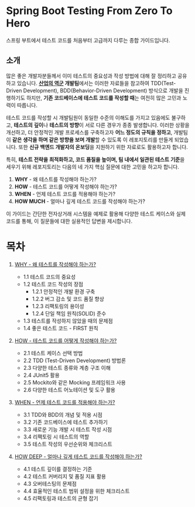 # Spring Boot Testing From Zero To Hero

스프링 부트에서 테스트 코드를 처음부터 고급까지 다루는 종합 가이드입니다.

## 소개

많은 좋은 개발자분들께서 이미 테스트의 중요성과 작성 방법에 대해 잘 정리하고 공유하고 있습니다. **[산업의 역군](https://www.sankun.com/) 개발팀**에서는 이러한 자료들을 참고하여 TDD(Test-Driven Development), BDD(Behavior-Driven Development) 방식으로 개발을 진행하기도 하지만, **기존 코드베이스에 테스트 코드를 작성할 때**는 여전히 많은 고민과 노력이 따릅니다. 

테스트 코드를 작성할 시 개발팀원이 동일한 수준의 이해도를 가지고 있음에도 불구하고, **테스트의 깊이**나 **테스트의 방향**이 서로 다른 경우가 종종 발생합니다. 이러한 상황을 개선하고, 더 안정적인 개발 프로세스를 구축하고자 **어느 정도의 규칙을 정하고**, 개발팀이 **같은 생각을 하며 같은 방향을 보며 개발**할 수 있도록 이 레포지토리를 만들게 되었습니다. 또한 **신규 백엔드 개발자의 온보딩**을 지원하기 위한 자료로도 활용하고자 합니다.

특히, **테스트 전략을 최적화하고, 코드 품질을 높이며, 팀 내에서 일관된 테스트 기준**을 세우기 위해 레포지토리는 다음의 네 가지 핵심 질문에 대한 고민을 하고자 합니다.

1. **WHY** - 왜 테스트를 작성해야 하는가?
2. **HOW** - 테스트 코드를 어떻게 작성해야 하는가?
3. **WHEN** - 언제 테스트 코드를 적용해야 하는가?
4. **HOW MUCH** - 얼마나 깊게 테스트 코드를 작성해야 하는가?

이 가이드는 간단한 전자상거래 시스템을 예제로 활용해 다양한 테스트 케이스와 실제 코드를 통해, 이 질문들에 대한 실용적인 답변을 제시합니다.

# 목차

1. [WHY - 왜 테스트를 작성해야 하는가?](https://github.com/junhkang/springboot-testing-from-zero-to-hero/blob/main/docs/1.WHY%20-%20%EC%99%9C%20%ED%85%8C%EC%8A%A4%ED%8A%B8%EB%A5%BC%20%EC%9E%91%EC%84%B1%ED%95%B4%EC%95%BC%20%ED%95%98%EB%8A%94%EA%B0%80%3F.md)
    - 1.1 테스트 코드의 중요성
    - 1.2 테스트 코드 작성의 장점
        - 1.2.1 안정적인 개발 환경 구축
        - 1.2.2 버그 감소 및 코드 품질 향상
        - 1.2.3 리팩토링의 용이성
        - 1.2.4 단일 책임 원칙(SOLID) 준수
    - 1.3 테스트를 작성하지 않았을 때의 문제점
    - 1.4 좋은 테스트 코드 - FIRST 원칙


2. [HOW - 테스트 코드를 어떻게 작성해야 하는가?](https://github.com/junhkang/springboot-testing-from-zero-to-hero/blob/main/docs/2.HOW%20-%20%ED%85%8C%EC%8A%A4%ED%8A%B8%20%EC%BD%94%EB%93%9C%EB%A5%BC%20%EC%96%B4%EB%96%BB%EA%B2%8C%20%EC%9E%91%EC%84%B1%ED%95%B4%EC%95%BC%20%ED%95%98%EB%8A%94%EA%B0%80%3F.md)
    - 2.1 테스트 케이스 선택 방법
    - 2.2 TDD (Test-Driven Development) 방법론
    - 2.3 다양한 테스트 종류와 계층 구조 이해
    - 2.4 JUnit5 활용
    - 2.5 Mockito와 같은 Mocking 프레임워크 사용
    - 2.6 다양한 테스트 어노테이션 및 도구 활용


3. [WHEN - 언제 테스트 코드를 적용해야 하는가?](https://github.com/junhkang/springboot-testing-from-zero-to-hero/blob/main/docs/3.WHEN%20-%20%EC%96%B8%EC%A0%9C%20%ED%85%8C%EC%8A%A4%ED%8A%B8%20%EC%BD%94%EB%93%9C%EB%A5%BC%20%EC%A0%81%EC%9A%A9%ED%95%B4%EC%95%BC%20%ED%95%98%EB%8A%94%EA%B0%80%3F.md)
    - 3.1 TDD와 BDD의 개념 및 적용 시점
    - 3.2 기존 코드베이스에 테스트 추가하기
    - 3.3 새로운 기능 개발 시 테스트 작성 시점
    - 3.4 리팩토링 시 테스트의 역할
    - 3.5 테스트 작성의 우선순위와 체크리스트


4. [HOW DEEP - 얼마나 깊게 테스트 코드를 작성해야 하는가?](https://github.com/junhkang/springboot-testing-from-zero-to-hero/blob/main/docs/4.HOW%20DEEP%20-%20%EC%96%BC%EB%A7%88%EB%82%98%20%EA%B9%8A%EA%B2%8C%20%ED%85%8C%EC%8A%A4%ED%8A%B8%20%EC%BD%94%EB%93%9C%EB%A5%BC%20%EC%9E%91%EC%84%B1%ED%95%B4%EC%95%BC%20%ED%95%98%EB%8A%94%EA%B0%80%3F.md)
    - 4.1 테스트 깊이를 결정하는 기준
    - 4.2 테스트 커버리지 및 품질 지표 활용
    - 4.3 오버테스팅의 문제점
    - 4.4 효율적인 테스트 범위 설정을 위한 체크리스트
    - 4.5 리팩토링과 테스트의 균형 잡기
